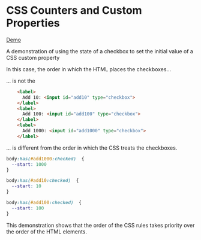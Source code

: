 # CSS Counters and Custom Properties #

[Demo](http://MERNCraft/CSS_properties)

A demonstration of using the state of a checkbox to set the initial value of a CSS custom property

In this case, the order in which the HTML places the checkboxes...


... is not the 
```html
    <label>
      Add 10: <input id="add10" type="checkbox">
    </label>
    <label>
      Add 100: <input id="add100" type="checkbox">
    </label>
    <label>
      Add 1000: <input id="add1000" type="checkbox">
    </label>
```

... is different from the order in which the CSS treats the checkboxes.

```css
body:has(#add1000:checked)  {
  --start: 1000
}

body:has(#add10:checked)  {
  --start: 10
}

body:has(#add100:checked)  {
  --start: 100
}
```

This demonstration shows that the order of the CSS rules takes priority over the order of the HTML elements.